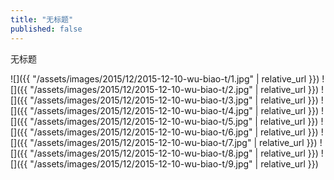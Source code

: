 ```yaml
---
title: "无标题"
published: false
---
```

无标题



![]({{ "/assets/images/2015/12/2015-12-10-wu-biao-t/1.jpg" | relative_url }})
![]({{ "/assets/images/2015/12/2015-12-10-wu-biao-t/2.jpg" | relative_url }})
![]({{ "/assets/images/2015/12/2015-12-10-wu-biao-t/3.jpg" | relative_url }})
![]({{ "/assets/images/2015/12/2015-12-10-wu-biao-t/4.jpg" | relative_url }})
![]({{ "/assets/images/2015/12/2015-12-10-wu-biao-t/5.jpg" | relative_url }})
![]({{ "/assets/images/2015/12/2015-12-10-wu-biao-t/6.jpg" | relative_url }})
![]({{ "/assets/images/2015/12/2015-12-10-wu-biao-t/7.jpg" | relative_url }})
![]({{ "/assets/images/2015/12/2015-12-10-wu-biao-t/8.jpg" | relative_url }})
![]({{ "/assets/images/2015/12/2015-12-10-wu-biao-t/9.jpg" | relative_url }})
